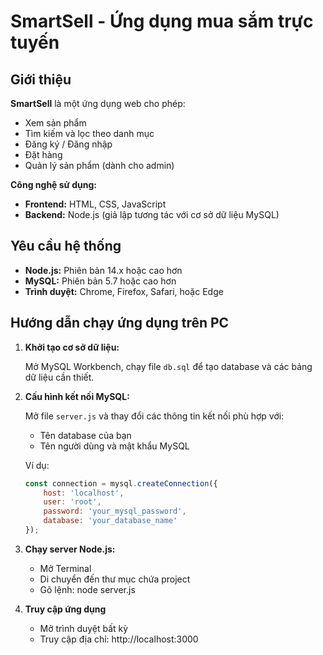 # SmartSell - Ứng dụng mua sắm trực tuyến

## Giới thiệu

**SmartSell** là một ứng dụng web cho phép:

- Xem sản phẩm
- Tìm kiếm và lọc theo danh mục
- Đăng ký / Đăng nhập
- Đặt hàng
- Quản lý sản phẩm (dành cho admin)

**Công nghệ sử dụng:**

- **Frontend:** HTML, CSS, JavaScript  
- **Backend:** Node.js (giả lập tương tác với cơ sở dữ liệu MySQL)

## Yêu cầu hệ thống

- **Node.js:** Phiên bản 14.x hoặc cao hơn  
- **MySQL:** Phiên bản 5.7 hoặc cao hơn  
- **Trình duyệt:** Chrome, Firefox, Safari, hoặc Edge

## Hướng dẫn chạy ứng dụng trên PC

1. **Khởi tạo cơ sở dữ liệu:**

   Mở MySQL Workbench, chạy file `db.sql` để tạo database và các bảng dữ liệu cần thiết.

2. **Cấu hình kết nối MySQL:**

   Mở file `server.js` và thay đổi các thông tin kết nối phù hợp với:
   - Tên database của bạn
   - Tên người dùng và mật khẩu MySQL

   Ví dụ:
   ```javascript
   const connection = mysql.createConnection({
       host: 'localhost',
       user: 'root',
       password: 'your_mysql_password',
       database: 'your_database_name'
   });
3. **Chạy server Node.js:**
   - Mở Terminal
   - Di chuyển đến thư mục chứa project
   - Gõ lệnh: node server.js
4. **Truy cập ứng dụng**
   - Mở trình duyệt bất kỳ
   - Truy cập địa chỉ: http://localhost:3000
